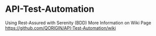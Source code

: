 # API-Test-Automation
Using Rest-Assured with Serenity (BDD)
More Information on Wiki Page https://github.com/QORIGIN/API-Test-Automation/wiki
